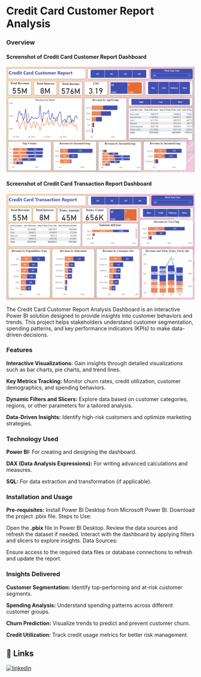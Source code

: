 
# Credit Card Customer Report Analysis

### Overview

#### Screenshot of Credit Card Customer Report Dashboard
![image alt](https://github.com/satendra27/Credit-Card-Customer-Report-Analysis-using-Power-BI/blob/264006753c0c3ff8c5d089648e68d336c731d7ce/Screenshot%202024-11-19%20225016.png)

#### Screenshot of Credit Card Transaction Report Dashboard
![image alt](https://github.com/satendra27/Credit-Card-Customer-Report-Analysis-using-Power-BI/blob/979163f177c3e1cea6c9ec67cc1ac749891617a1/Credit%20Card%20Transaction%20Report.png)

The Credit Card Customer Report Analysis Dashboard is an interactive Power BI solution designed to provide insights into customer behaviors and trends. This project helps stakeholders understand customer segmentation, spending patterns, and key performance indicators (KPIs) to make data-driven decisions.

### Features

**Interactive Visualizations:** Gain insights through detailed visualizations such as bar charts, pie charts, and trend lines.

**Key Metrics Tracking:** Monitor churn rates, credit utilization, customer demographics, and spending behaviors.

**Dynamic Filters and Slicers:** Explore data based on customer categories, regions, or other parameters for a tailored analysis.

**Data-Driven Insights:** Identify high-risk customers and optimize marketing strategies.


### Technology Used

**Power BI:** For creating and designing the dashboard.

**DAX (Data Analysis Expressions):** For writing advanced calculations and measures.

**SQL:** For data extraction and transformation (if applicable).

### Installation and Usage

**Pre-requisites:**
Install Power BI Desktop from Microsoft Power BI.
Download the project .pbix file.
Steps to Use:

Open the **.pbix** file in Power BI Desktop.
Review the data sources and refresh the dataset if needed.
Interact with the dashboard by applying filters and slicers to explore insights.
Data Sources:

Ensure access to the required data files or database connections to refresh and update the report.

### Insights Delivered

**Customer Segmentation:** Identify top-performing and at-risk customer segments.

**Spending Analysis:** Understand spending patterns across different customer groups.

**Churn Prediction:** Visualize trends to predict and prevent customer churn.

**Credit Utilization:** Track credit usage metrics for better risk management.

## 🔗 Links
[![linkedin](https://img.shields.io/badge/linkedin-0A66C2?style=for-the-badge&logo=linkedin&logoColor=white)](https://www.linkedin.com/in/satendra-baghel-1a29b1256/)

